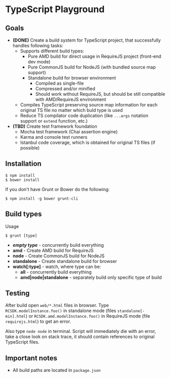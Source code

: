 # TypeScript Playground

## Goals

* **(DONE)** Create a build system for TypeScript project, that successfully handles following tasks:
    * Supports different build types:
        * Pure AMD build for direct usage in RequireJS project (front-end dev mode)
        * Pure CommonJS build for NodeJS (with bundled source map support)
        * Standalone build for browser environment
            * Compiled as single-file
            * Compressed and/or minified
            * Should work without RequireJS, but should be still compatible with AMD/RequireJS environment
    * Compiles TypeScript preserving source map information for each original TS file no matter which buld type is used
    * Reduce TS compilator code duplication (like `...args` notation support or `extend` function, etc.)
* **(TBD)** Create test framework foundation
    * Mocha test framework (Chai assertion engine)
    * Karma and console test runners
    * Istanbul code coverage, which is obtained for original TS files (if possible)

## Installation

```
$ npm install
$ bower install
```

If you don't have Grunt or Bower do the following:
```
$ npm install -g bower grunt-cli
```

## Build types

Usage

```
$ grunt [type]
```

* ***empty type*** - concurrently build everything
* **amd** - Create AMD build for RequireJS
* **node** - Create CommonJS build for NodeJS
* **standalone** - Create standalone build for browser
* **watch[:type]** - watch, where type can be:
    * **all** - concurrently build everything
    * **amd|node|standalone** - separately build only specific type of build

## Testing

After build open `web/*.html` files in browser. Type `RCSDK.modelInstance.foo()` in standalone mode (files
`standalone[-min].html`) or `RCSDK.amd.modelInstance.foo()` in RequireJS mode (file `requirejs.html`) to get an error.

Also type `node node` in terminal. Script will immediately die with an error, take a close look on stack trace, it
should contain references to original TypeScript files.  

## Important notes

* All build paths are located in `package.json`
